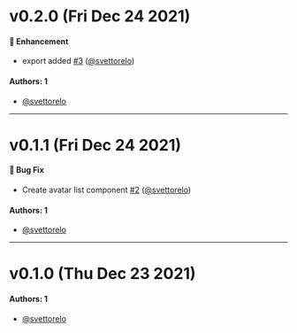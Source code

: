 # v0.2.0 (Fri Dec 24 2021)

#### 🚀 Enhancement

- export added [#3](https://github.com/svettorelo/learnstorybook-design-system/pull/3) ([@svettorelo](https://github.com/svettorelo))

#### Authors: 1

- [@svettorelo](https://github.com/svettorelo)

---

# v0.1.1 (Fri Dec 24 2021)

#### 🐛 Bug Fix

- Create avatar list component [#2](https://github.com/svettorelo/learnstorybook-design-system/pull/2) ([@svettorelo](https://github.com/svettorelo))

#### Authors: 1

- [@svettorelo](https://github.com/svettorelo)

---

# v0.1.0 (Thu Dec 23 2021)

#### Authors: 1

- [@svettorelo](https://github.com/svettorelo)

